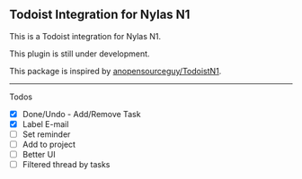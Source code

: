 
## Todoist Integration for Nylas N1

This is a Todoist integration for Nylas N1. 

This plugin is still under development.

This package is inspired by [anopensourceguy/TodoistN1](https://github.com/anopensourceguy/TodoistN1).

---

Todos
*[x] Done/Undo - Add/Remove Task
*[x] Label E-mail
*[ ] Set reminder
*[ ] Add to project
*[ ] Better UI
*[ ] Filtered thread by tasks
